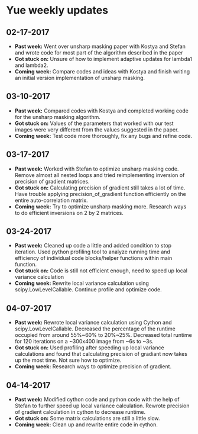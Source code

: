 # Yue weekly updates

## 02-17-2017

- **Past week:** Went over unsharp masking paper with Kostya and Stefan and wrote code for most part of the algorithm described in the paper 
- **Got stuck on:** Unsure of how to implement adaptive updates for lambda1 and lambda2.
- **Coming week:** Compare codes and ideas with Kostya and finish writing an initial version implementation of unsharp masking. 

## 03-10-2017

- **Past week:** Compared codes with Kostya and completed working code for the unsharp masking algorithm.
- **Got stuck on:** Values of the parameters that worked with our test images were very different from the values suggested in the paper. 
- **Coming week:** Test code more thoroughly, fix any bugs and refine code.

## 03-17-2017

- **Past week:** Worked with Stefan to optimize unsharp masking code. Remove almost all nested loops and tried reimplementing inversion of precision of gradient matrices.
- **Got stuck on:** Calculating precision of gradient still takes a lot of time. Have trouble applying precision_of_gradient function efficiently on the entire auto-correlation matrix.
- **Coming week:** Try to optimize unsharp masking more. Research ways to do efficient inversions on 2 by 2 matrices.

## 03-24-2017

- **Past week:** Cleaned up code a little and added condition to stop iteration. Used python profiling tool to analyze running time and efficiency of individual code blocks/helper functions within main function.
- **Got stuck on:** Code is still not efficient enough, need to speed up local variance calculation
- **Coming week:** Rewrite local variance calculation using scipy.LowLevelCallable. Continue profile and optimize code.

## 04-07-2017
- **Past week:** Rewrote local variance calculation using Cython and scipy.LowLevelCallable. Decreased the percentage of the runtime occupied from around 55%~60% to 20%~25%. Decreased total runtime for 120 iterations on a ~300x400 image from ~6s to ~3s.
- **Got stuck on:** Used profiling after speeding up local variance calculations and found that calculating precision of gradiant now takes up the most time. Not sure how to optimize.
- **Coming week:** Research ways to optimize precision of gradient.

## 04-14-2017
- **Past week:** Modified cython code and python code with the help of Stefan to further speed up local variance calculation. Rewrote precision of gradient calculation in cython to decrease runtime.
- **Got stuck on:** Some matrix calculations are still a little slow.
- **Coming week:** Clean up and rewrite entire code in cython.
